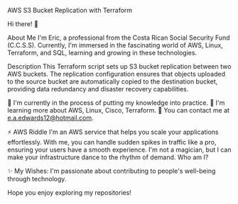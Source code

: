 AWS S3 Bucket Replication with Terraform

Hi there! 👋

About Me
I'm Eric, a professional from the Costa Rican Social Security Fund (C.C.S.S). Currently, I'm immersed in the fascinating world of AWS, Linux, Terraform, and SQL, learning and growing in these technologies.

Description
This Terraform script sets up S3 bucket replication between two AWS buckets. The replication configuration ensures that objects uploaded to the source bucket are automatically copied to the destination bucket, providing data redundancy and disaster recovery capabilities.

🔭 I'm currently in the process of putting my knowledge into practice.
🌱 I'm learning more about AWS, Linux, Cisco, Terraform.
💬 You can contact me at e.a.edwards12@hotmail.com.

⚡ AWS Riddle
I'm an AWS service that helps you scale your applications effortlessly. With me, you can handle sudden spikes in traffic like a pro, ensuring your users have a smooth experience. I'm not a magician, but I can make your infrastructure dance to the rhythm of demand. Who am I?

✨ My Wishes: I'm passionate about contributing to people's well-being through technology.

Hope you enjoy exploring my repositories!
